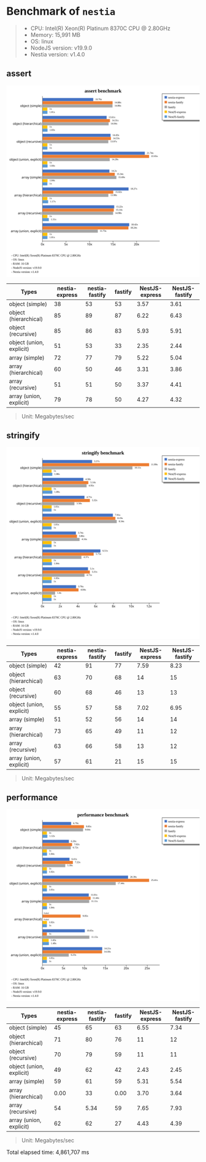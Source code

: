 # Benchmark of `nestia`
> - CPU: Intel(R) Xeon(R) Platinum 8370C CPU @ 2.80GHz
> - Memory: 15,991 MB
> - OS: linux
> - NodeJS version: v19.9.0
> - Nestia version: v1.4.0


## assert
![assert benchmark](images/assert.svg)

 Types | nestia-express | nestia-fastify | fastify | NestJS-express | NestJS-fastify 
-------|------|------|------|------|------
 object (simple) | 38 | 53 | 53 | 3.57 | 3.61 
 object (hierarchical) | 85 | 89 | 87 | 6.22 | 6.43 
 object (recursive) | 85 | 86 | 83 | 5.93 | 5.91 
 object (union, explicit) | 51 | 53 | 33 | 2.35 | 2.44 
 array (simple) | 72 | 77 | 79 | 5.22 | 5.04 
 array (hierarchical) | 60 | 50 | 46 | 3.31 | 3.86 
 array (recursive) | 51 | 51 | 50 | 3.37 | 4.41 
 array (union, explicit) | 79 | 78 | 50 | 4.27 | 4.32 

> Unit: Megabytes/sec




## stringify
![stringify benchmark](images/stringify.svg)

 Types | nestia-express | nestia-fastify | fastify | NestJS-express | NestJS-fastify 
-------|------|------|------|------|------
 object (simple) | 42 | 91 | 77 | 7.59 | 8.23 
 object (hierarchical) | 63 | 70 | 68 | 14 | 15 
 object (recursive) | 60 | 68 | 46 | 13 | 13 
 object (union, explicit) | 55 | 57 | 58 | 7.02 | 6.95 
 array (simple) | 51 | 52 | 56 | 14 | 14 
 array (hierarchical) | 73 | 65 | 49 | 11 | 12 
 array (recursive) | 63 | 66 | 58 | 13 | 12 
 array (union, explicit) | 57 | 61 | 21 | 15 | 15 

> Unit: Megabytes/sec




## performance
![performance benchmark](images/performance.svg)

 Types | nestia-express | nestia-fastify | fastify | NestJS-express | NestJS-fastify 
-------|------|------|------|------|------
 object (simple) | 45 | 65 | 63 | 6.55 | 7.34 
 object (hierarchical) | 71 | 80 | 76 | 11 | 12 
 object (recursive) | 70 | 79 | 59 | 11 | 11 
 object (union, explicit) | 49 | 62 | 42 | 2.43 | 2.45 
 array (simple) | 59 | 61 | 59 | 5.31 | 5.54 
 array (hierarchical) | 0.00 | 33 | 0.00 | 3.70 | 3.64 
 array (recursive) | 54 | 5.34 | 59 | 7.65 | 7.93 
 array (union, explicit) | 62 | 62 | 27 | 4.43 | 4.39 

> Unit: Megabytes/sec







Total elapsed time: 4,861,707 ms
